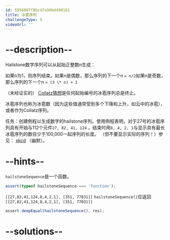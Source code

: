 ```yaml
---
id: 595608ff8bcd7a50bd490181
title: 冰雹序列
challengeType: 5
videoUrl: ''
---
```


# --description--

<p> Hailstone数字序列可以从起始正整数n生成： </p>如果n为1，则序列结束。如果n是偶数，那么序列的下一个n <code>= n/2</code>如果n是奇数，那么序列的下一个n <code>= (3 \* n) + 1</code>  <p> （未经证实的） <a href='https://en.wikipedia.org/wiki/Collatz conjecture' title='wp：Collat​​z猜想'>Collat​​z猜想</a>是任何起始编号的冰雹序列总是终止。 </p><p>冰雹序列也称为冰雹数（因为这些值通常受到多个下降和上升，如云中的冰雹），或者作为Collat​​z序列。 </p>任务：创建例程以生成数字的hailstone序列。使用例程表明，对于27号的冰雹序列具有开始与112个元件<code>27, 82, 41, 124</code> ，结束时用<code>8, 4, 2, 1</code>与显示具有最长冰雹序列的数目少于100,000一起序列的长度。 （但不要显示实际的序列！）参见： <a href='http://xkcd.com/710' title='链接：http：//xkcd.com/710'>xkcd</a> （幽默）。 

# --hints--

`hailstoneSequence`是一个函数。

```js
assert(typeof hailstoneSequence === 'function');
```

`[[27,82,41,124,8,4,2,1], [351, 77031]]` `hailstoneSequence()`应返回`[[27,82,41,124,8,4,2,1], [351, 77031]]`

```js
assert.deepEqual(hailstoneSequence(), res);
```

# --solutions--

